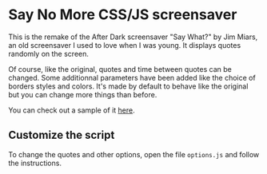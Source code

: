 # Say No More CSS/JS screensaver
This is the remake of the After Dark screensaver "Say What?" by Jim Miars, an old screensaver I used to love when I was young. It displays quotes randomly on the screen.

Of course, like the original, quotes and time between quotes can be changed. Some additionnal parameters have been added like the choice of borders styles and colors. It's made by default to behave like the original but you can change more things than before.

You can check out a sample of it [here](https://maxlefou.gitlab.io/adquotes/).

## Customize the script
To change the quotes and other options, open the file `options.js` and follow the instructions.